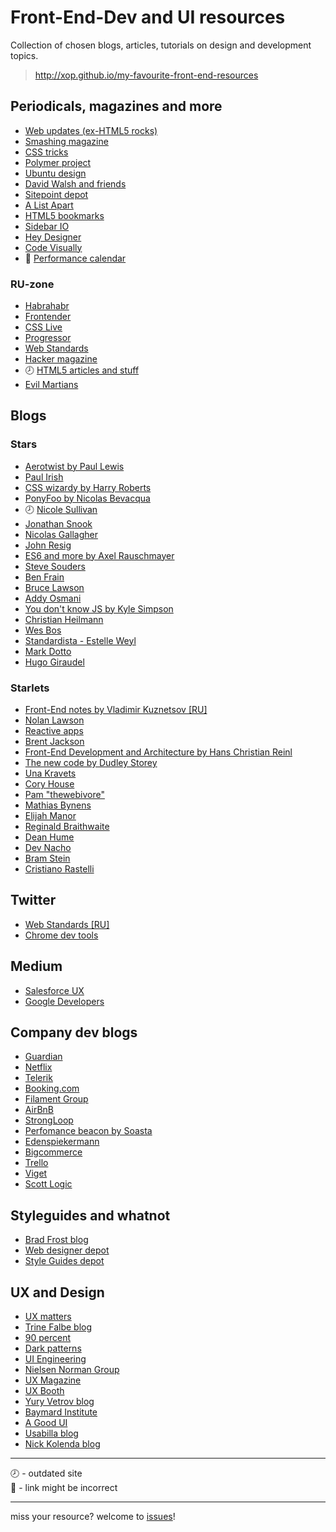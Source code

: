 # Front-End-Dev and UI resources

Collection of chosen blogs, articles, tutorials on design and development topics.

> http://xop.github.io/my-favourite-front-end-resources

## Periodicals, magazines and more

- [Web updates (ex-HTML5 rocks)](https://developers.google.com/web/updates/)
- [Smashing magazine](http://www.smashingmagazine.com/)
- [CSS tricks](http://css-tricks.com/)
- [Polymer project](https://elements.polymer-project.org/)
- [Ubuntu design](http://design.canonical.com/)
- [David Walsh and friends](http://davidwalsh.name/)
- [Sitepoint depot](http://www.sitepoint.com/)
- [A List Apart](http://alistapart.com/articles)
- [HTML5 bookmarks](http://html5bookmarks.com/)
- [Sidebar IO](http://sidebar.io/)
- [Hey Designer](http://heydesigner.com/)
- [Code Visually](http://codevisually.com/)
- :link: [Performance calendar](http://calendar.perfplanet.com/2015/)

### RU-zone

- [Habrahabr](http://habrahabr.ru/)
- [Frontender](http://frontender.info/)
- [CSS Live](http://css-live.ru/)
- [Progressor](http://prgssr.ru/)
- [Web Standards](http://web-standards.ru/)
- [Hacker magazine](https://xakep.ru/issues/)
- :clock8: [HTML5 articles and stuff](http://html5.by/)
- [Evil Martians](https://evilmartians.com/chronicles)


## Blogs

### Stars

- [Aerotwist by Paul Lewis](https://aerotwist.com/)
- [Paul Irish](http://www.paulirish.com/)
- [CSS wizardy by Harry Roberts](http://csswizardry.com/)
- [PonyFoo by Nicolas Bevacqua](http://ponyfoo.com/)
- :clock8: [Nicole Sullivan](http://www.stubbornella.org/content/)
- [Jonathan Snook](http://snook.ca/)
- [Nicolas Gallagher](http://nicolasgallagher.com/)
- [John Resig](http://ejohn.org/category/blog/)
- [ES6 and more by Axel Rauschmayer](http://www.2ality.com/)
- [Steve Souders](http://www.stevesouders.com/blog/)
- [Ben Frain](http://benfrain.com/blog/)
- [Bruce Lawson](http://www.brucelawson.co.uk/)
- [Addy Osmani](http://addyosmani.com/blog/)
- [You don't know JS by Kyle Simpson](http://blog.getify.com/)
- [Christian Heilmann](https://www.christianheilmann.com/)
- [Wes Bos](http://wesbos.com/)
- [Standardista - Estelle Weyl](http://www.standardista.com/)
- [Mark Dotto](http://markdotto.com/)
- [Hugo Giraudel](http://hugogiraudel.com/blog/)

### Starlets

- [Front-End notes by Vladimir Kuznetsov [RU]](http://noteskeeper.ru/)
- [Nolan Lawson](http://nolanlawson.com/)
- [Reactive apps](http://blog.reactandbethankful.com/)
- [Brent Jackson](http://jxnblk.com/)
- [Front-End Development and Architecture by Hans Christian Reinl](https://drublic.de/blog)
- [The new code by Dudley Storey](http://thenewcode.com/)
- [Una Kravets](http://una.im/)
- [Cory House](http://www.bitnative.com/)
- [Pam "thewebivore"](http://thewebivore.com/)
- [Mathias Bynens](https://mathiasbynens.be/)
- [Elijah Manor](http://elijahmanor.com/)
- [Reginald Braithwaite](http://raganwald.com/)
- [Dean Hume](http://deanhume.com/Home/Index)
- [Dev Nacho](http://devnacho.com/)
- [Bram Stein](https://www.bramstein.com/writing/)
- [Cristiano Rastelli](http://www.didoo.net/)


## Twitter

- [Web Standards [RU]](https://twitter.com/webstandards_ru)
- [Chrome dev tools](https://twitter.com/ChromeDevTools)


## Medium

- [Salesforce UX](https://medium.com/salesforce-ux)
- [Google Developers](https://medium.com/google-developers)


## Company dev blogs

- [Guardian](https://www.theguardian.com/info/developer-blog)
- [Netflix](http://techblog.netflix.com/)
- [Telerik](http://www.telerik.com/blogs)
- [Booking.com](http://blog.booking.com/)
- [Filament Group](https://www.filamentgroup.com/lab/)
- [AirBnB](http://nerds.airbnb.com/code/)
- [StrongLoop](https://strongloop.com/strongblog/)
- [Perfomance beacon by Soasta](http://www.soasta.com/blog/)
- [Edenspiekermann](http://dev.edenspiekermann.com/)
- [Bigcommerce](http://www.bigeng.io/)
- [Trello](http://tech.trello.com/)
- [Viget](https://www.viget.com/articles/)
- [Scott Logic](http://blog.scottlogic.com/index.html)


## Styleguides and whatnot

- [Brad Frost blog](http://bradfrost.com/blog/)
- [Web designer depot](http://www.webdesignerdepot.com/)
- [Style Guides depot](http://styleguides.io/)


## UX and Design

- [UX matters](http://www.uxmatters.com/)
- [Trine Falbe blog](http://www.trinefalbe.com/)
- [90 percent](http://www.90percentofeverything.com/)
- [Dark patterns](http://darkpatterns.org/)
- [UI Engineering](http://www.uie.com/)
- [Nielsen Norman Group](http://www.nngroup.com/)
- [UX Magazine](http://uxmag.com/)
- [UX Booth](http://www.uxbooth.com/)
- [Yury Vetrov blog](http://www.jvetrau.com/)
- [Baymard Institute](http://baymard.com/)
- [A Good UI](http://goodui.org/)
- [Usabilla blog](http://blog.usabilla.com/)
- [Nick Kolenda blog](http://www.nickkolenda.com/)


------
:clock8: - outdated site  
:link: - link might be incorrect

------
miss your resource?
welcome to [issues](https://github.com/XOP/my-favourite-front-end-resources/issues)!

